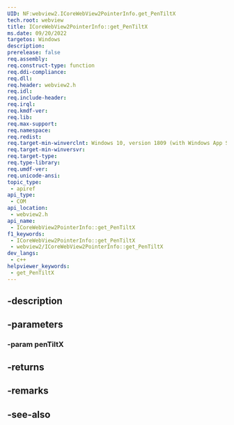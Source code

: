 ```yaml
---
UID: NF:webview2.ICoreWebView2PointerInfo.get_PenTiltX
tech.root: webview
title: ICoreWebView2PointerInfo::get_PenTiltX
ms.date: 09/20/2022
targetos: Windows
description: 
prerelease: false
req.assembly: 
req.construct-type: function
req.ddi-compliance: 
req.dll: 
req.header: webview2.h
req.idl: 
req.include-header: 
req.irql: 
req.kmdf-ver: 
req.lib: 
req.max-support: 
req.namespace: 
req.redist: 
req.target-min-winverclnt: Windows 10, version 1809 (with Windows App SDK 1.1 or later)
req.target-min-winversvr: 
req.target-type: 
req.type-library: 
req.umdf-ver: 
req.unicode-ansi: 
topic_type:
 - apiref
api_type:
 - COM
api_location:
 - webview2.h
api_name:
 - ICoreWebView2PointerInfo::get_PenTiltX
f1_keywords:
 - ICoreWebView2PointerInfo::get_PenTiltX
 - webview2/ICoreWebView2PointerInfo::get_PenTiltX
dev_langs:
 - c++
helpviewer_keywords:
 - get_PenTiltX
---
```


## -description

## -parameters

### -param penTiltX

## -returns

## -remarks

## -see-also


